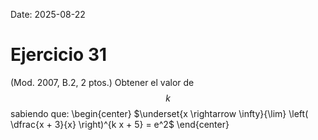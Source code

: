 Date: 2025-08-22

# Ejercicio 31

 (Mod. 2007, B.2, 2 ptos.) Obtener el valor de  $$ k$$   sabiendo que:
 \begin{center}
$\underset{x \rightarrow \infty}{\lim} \left( \dfrac{x + 3}{x}
\right)^{k x + 5} = e^2$
\end{center}